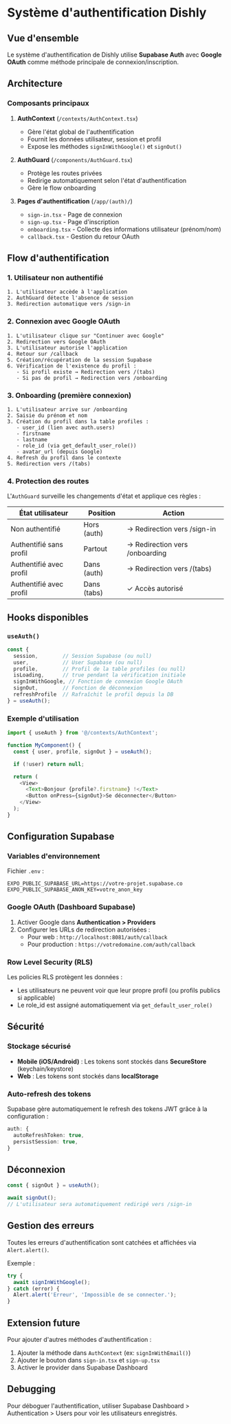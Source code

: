 # Système d'authentification Dishly

## Vue d'ensemble

Le système d'authentification de Dishly utilise **Supabase Auth** avec **Google OAuth** comme méthode principale de connexion/inscription.

## Architecture

### Composants principaux

1. **AuthContext** (`/contexts/AuthContext.tsx`)
   - Gère l'état global de l'authentification
   - Fournit les données utilisateur, session et profil
   - Expose les méthodes `signInWithGoogle()` et `signOut()`

2. **AuthGuard** (`/components/AuthGuard.tsx`)
   - Protège les routes privées
   - Redirige automatiquement selon l'état d'authentification
   - Gère le flow onboarding

3. **Pages d'authentification** (`/app/(auth)/`)
   - `sign-in.tsx` - Page de connexion
   - `sign-up.tsx` - Page d'inscription
   - `onboarding.tsx` - Collecte des informations utilisateur (prénom/nom)
   - `callback.tsx` - Gestion du retour OAuth

## Flow d'authentification

### 1. Utilisateur non authentifié

```
1. L'utilisateur accède à l'application
2. AuthGuard détecte l'absence de session
3. Redirection automatique vers /sign-in
```

### 2. Connexion avec Google OAuth

```
1. L'utilisateur clique sur "Continuer avec Google"
2. Redirection vers Google OAuth
3. L'utilisateur autorise l'application
4. Retour sur /callback
5. Création/récupération de la session Supabase
6. Vérification de l'existence du profil :
   - Si profil existe → Redirection vers /(tabs)
   - Si pas de profil → Redirection vers /onboarding
```

### 3. Onboarding (première connexion)

```
1. L'utilisateur arrive sur /onboarding
2. Saisie du prénom et nom
3. Création du profil dans la table profiles :
   - user_id (lien avec auth.users)
   - firstname
   - lastname
   - role_id (via get_default_user_role())
   - avatar_url (depuis Google)
4. Refresh du profil dans le contexte
5. Redirection vers /(tabs)
```

### 4. Protection des routes

L'`AuthGuard` surveille les changements d'état et applique ces règles :

| État utilisateur | Position | Action |
|-----------------|----------|--------|
| Non authentifié | Hors (auth) | → Redirection vers /sign-in |
| Authentifié sans profil | Partout | → Redirection vers /onboarding |
| Authentifié avec profil | Dans (auth) | → Redirection vers /(tabs) |
| Authentifié avec profil | Dans (tabs) | ✓ Accès autorisé |

## Hooks disponibles

### `useAuth()`

```typescript
const {
  session,        // Session Supabase (ou null)
  user,           // User Supabase (ou null)
  profile,        // Profil de la table profiles (ou null)
  isLoading,      // true pendant la vérification initiale
  signInWithGoogle, // Fonction de connexion Google OAuth
  signOut,        // Fonction de déconnexion
  refreshProfile  // Rafraîchit le profil depuis la DB
} = useAuth();
```

### Exemple d'utilisation

```typescript
import { useAuth } from '@/contexts/AuthContext';

function MyComponent() {
  const { user, profile, signOut } = useAuth();

  if (!user) return null;

  return (
    <View>
      <Text>Bonjour {profile?.firstname} !</Text>
      <Button onPress={signOut}>Se déconnecter</Button>
    </View>
  );
}
```

## Configuration Supabase

### Variables d'environnement

Fichier `.env` :

```
EXPO_PUBLIC_SUPABASE_URL=https://votre-projet.supabase.co
EXPO_PUBLIC_SUPABASE_ANON_KEY=votre_anon_key
```

### Google OAuth (Dashboard Supabase)

1. Activer Google dans **Authentication > Providers**
2. Configurer les URLs de redirection autorisées :
   - Pour web : `http://localhost:8081/auth/callback`
   - Pour production : `https://votredomaine.com/auth/callback`

### Row Level Security (RLS)

Les policies RLS protègent les données :
- Les utilisateurs ne peuvent voir que leur propre profil (ou profils publics si applicable)
- Le role_id est assigné automatiquement via `get_default_user_role()`

## Sécurité

### Stockage sécurisé

- **Mobile (iOS/Android)** : Les tokens sont stockés dans **SecureStore** (keychain/keystore)
- **Web** : Les tokens sont stockés dans **localStorage**

### Auto-refresh des tokens

Supabase gère automatiquement le refresh des tokens JWT grâce à la configuration :

```typescript
auth: {
  autoRefreshToken: true,
  persistSession: true,
}
```

## Déconnexion

```typescript
const { signOut } = useAuth();

await signOut();
// L'utilisateur sera automatiquement redirigé vers /sign-in
```

## Gestion des erreurs

Toutes les erreurs d'authentification sont catchées et affichées via `Alert.alert()`.

Exemple :
```typescript
try {
  await signInWithGoogle();
} catch (error) {
  Alert.alert('Erreur', 'Impossible de se connecter.');
}
```

## Extension future

Pour ajouter d'autres méthodes d'authentification :

1. Ajouter la méthode dans `AuthContext` (ex: `signInWithEmail()`)
2. Ajouter le bouton dans `sign-in.tsx` et `sign-up.tsx`
3. Activer le provider dans Supabase Dashboard

## Debugging

Pour déboguer l'authentification, utiliser Supabase Dashboard > Authentication > Users pour voir les utilisateurs enregistrés.
